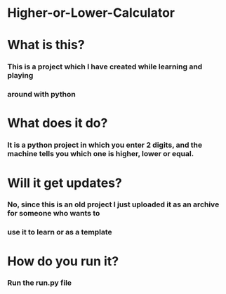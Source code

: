 # Higher-or-Lower-Calculator

# What is this?
### This is a project which I have created while learning and playing
### around with python

# What does it do?
### It is a python project in which you enter 2 digits, and the machine tells you which one is higher, lower or equal.

# Will it get updates?
### No, since this is an old project I just uploaded it as an archive for someone who wants to 
### use it to learn or as a template

# How do you run it?
### Run the run.py file

